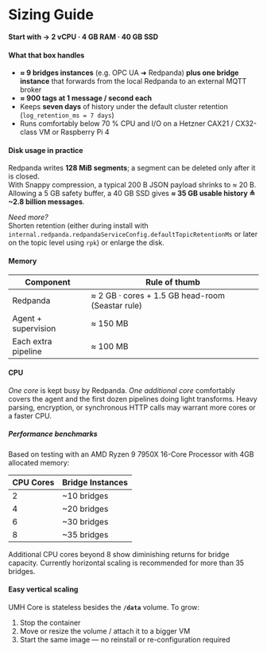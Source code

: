# Sizing Guide

**Start with → 2 vCPU · 4 GB RAM · 40 GB SSD**

#### What that box handles

* **≈ 9 bridges instances** (e.g. OPC UA ➜ Redpanda) **plus one bridge instance** that forwards from the local Redpanda to an external MQTT broker
* **≈ 900 tags at 1 message / second each**
* Keeps **seven days** of history under the default cluster retention (`log_retention_ms = 7 days`)
* Runs comfortably below 70 % CPU and I/O on a Hetzner CAX21 / CX32-class VM or Raspberry Pi 4

#### Disk usage in practice

Redpanda writes **128 MiB segments**; a segment can be deleted only after it is closed.\
With Snappy compression, a typical 200 B JSON payload shrinks to ≈ 20 B.\
Allowing a 5 GB safety buffer, a 40 GB SSD gives **≈ 35 GB usable history ≙ \~2.8 billion messages**.

_Need more?_\
Shorten retention (either during install with `internal.redpanda.redpandaServiceConfig.defaultTopicRetentionMs` or later on the topic level using `rpk`) or enlarge the disk.

#### Memory

| Component           | Rule of thumb                                    |
| ------------------- | ------------------------------------------------ |
| Redpanda            | ≈ 2 GB · cores + 1.5 GB head-room (Seastar rule) |
| Agent + supervision | ≈ 150 MB                                         |
| Each extra pipeline | ≈ 100 MB                                         |

#### CPU

_One core_ is kept busy by Redpanda. _One additional core_ comfortably covers the agent and the first dozen pipelines doing light transforms. Heavy parsing, encryption, or synchronous HTTP calls may warrant more cores or a faster CPU.

##### Performance benchmarks

Based on testing with an AMD Ryzen 9 7950X 16-Core Processor with 4GB allocated memory:

| CPU Cores | Bridge Instances |
|-----------|------------------|
| 2         | ~10 bridges      |
| 4         | ~20 bridges      |
| 6         | ~30 bridges      |
| 8         | ~35 bridges      |

Additional CPU cores beyond 8 show diminishing returns for bridge capacity.
Currently horizontal scaling is recommended for more than 35 bridges.

#### Easy vertical scaling

UMH Core is stateless besides the **`/data`** volume. To grow:

1. Stop the container
2. Move or resize the volume / attach it to a bigger VM
3. Start the same image — no reinstall or re-configuration required
